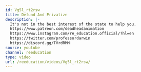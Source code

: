 ```yaml
---
id: Vg5l_rt2rsw
title: Defund And Privatize
description: |-
  It's not in the best interest of the state to help you.
  https://www.patreon.com/deadheadanimation
  https://www.instagram.com/re_education.official/?hl=en
  https://twitter.com/professordarwin
  https://discord.gg/TVrdRMM
source: youtube
channel: reeducation
type: video
url: /reeducation/videos/Vg5l_rt2rsw/
---
```

